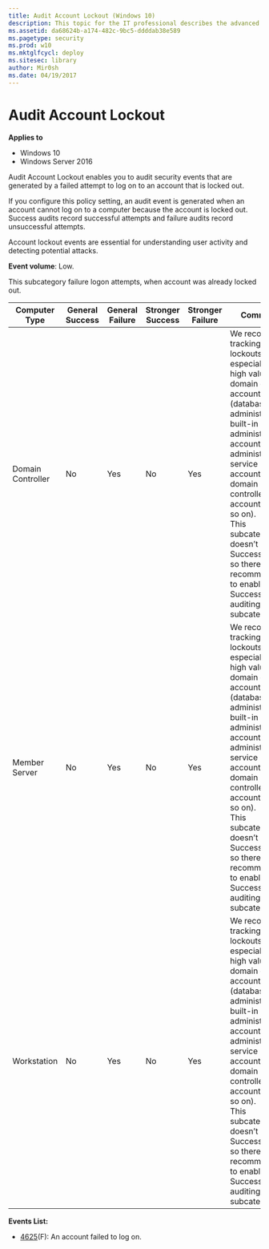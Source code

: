 ```yaml
---
title: Audit Account Lockout (Windows 10)
description: This topic for the IT professional describes the advanced security audit policy setting, Audit Account Lockout, which enables you to audit security events that are generated by a failed attempt to log on to an account that is locked out.
ms.assetid: da68624b-a174-482c-9bc5-ddddab38e589
ms.pagetype: security
ms.prod: w10
ms.mktglfcycl: deploy
ms.sitesec: library
author: Mir0sh
ms.date: 04/19/2017
---
```


# Audit Account Lockout

**Applies to**
-   Windows 10
-   Windows Server 2016


Audit Account Lockout enables you to audit security events that are generated by a failed attempt to log on to an account that is locked out.

If you configure this policy setting, an audit event is generated when an account cannot log on to a computer because the account is locked out. Success audits record successful attempts and failure audits record unsuccessful attempts.

Account lockout events are essential for understanding user activity and detecting potential attacks.

**Event volume**: Low.

This subcategory failure logon attempts, when account was already locked out.

| Computer Type     | General Success | General Failure | Stronger Success | Stronger Failure | Comments                                                                                                                                                                                                                                                                                                                                                                          |
|-------------------|-----------------|-----------------|------------------|------------------|-----------------------------------------------------------------------------------------------------------------------------------------------------------------------------------------------------------------------------------------------------------------------------------------------------------------------------------------------------------------------------------|
| Domain Controller | No              | Yes             | No               | Yes              | We recommend tracking account lockouts, especially for high value domain or local accounts (database administrators, built-in local administrator account, domain administrators, service accounts, domain controller accounts, and so on).<br>This subcategory doesn’t have Success events, so there is no recommendation to enable Success auditing for this subcategory. |
| Member Server     | No              | Yes             | No               | Yes              | We recommend tracking account lockouts, especially for high value domain or local accounts (database administrators, built-in local administrator account, domain administrators, service accounts, domain controller accounts, and so on).<br>This subcategory doesn’t have Success events, so there is no recommendation to enable Success auditing for this subcategory. |
| Workstation       | No              | Yes             | No               | Yes              | We recommend tracking account lockouts, especially for high value domain or local accounts (database administrators, built-in local administrator account, domain administrators, service accounts, domain controller accounts, and so on).<br>This subcategory doesn’t have Success events, so there is no recommendation to enable Success auditing for this subcategory. |

**Events List:**

-   [4625](event-4625.md)(F): An account failed to log on.

